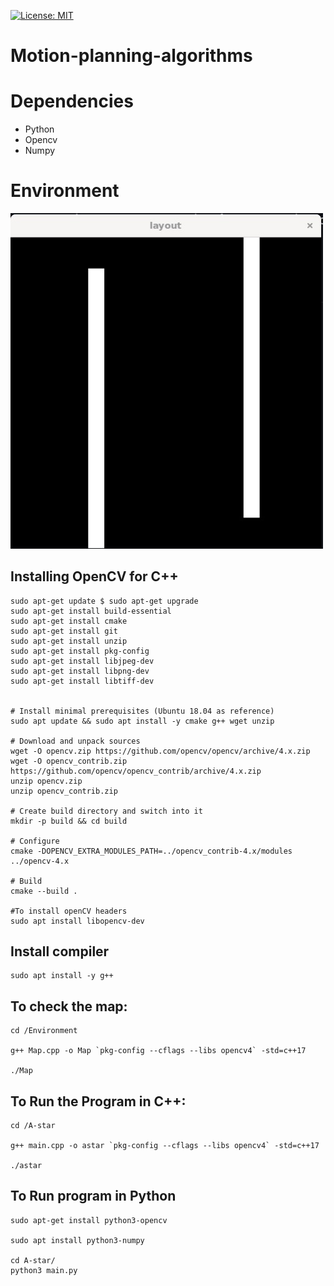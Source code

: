 [![License: MIT](https://img.shields.io/badge/License-MIT-blue.svg)](https://opensource.org/licenses/MIT)
# Motion-planning-algorithms

# Dependencies
-   Python
-   Opencv 
-   Numpy

# Environment 
<img src="Resources/map.jpg" width="500" alt="Alt text" title="Environment">


## Installing OpenCV for C++
```
sudo apt-get update $ sudo apt-get upgrade
sudo apt-get install build-essential 
sudo apt-get install cmake 
sudo apt-get install git 
sudo apt-get install unzip 
sudo apt-get install pkg-config
sudo apt-get install libjpeg-dev 
sudo apt-get install libpng-dev 
sudo apt-get install libtiff-dev


# Install minimal prerequisites (Ubuntu 18.04 as reference)
sudo apt update && sudo apt install -y cmake g++ wget unzip

# Download and unpack sources
wget -O opencv.zip https://github.com/opencv/opencv/archive/4.x.zip
wget -O opencv_contrib.zip https://github.com/opencv/opencv_contrib/archive/4.x.zip
unzip opencv.zip
unzip opencv_contrib.zip

# Create build directory and switch into it
mkdir -p build && cd build

# Configure
cmake -DOPENCV_EXTRA_MODULES_PATH=../opencv_contrib-4.x/modules ../opencv-4.x

# Build
cmake --build .

#To install openCV headers
sudo apt install libopencv-dev

```
## Install compiler
```
sudo apt install -y g++
```

## To check the map:
```
cd /Environment

g++ Map.cpp -o Map `pkg-config --cflags --libs opencv4` -std=c++17

./Map
```
## To Run the Program in C++:
```
cd /A-star

g++ main.cpp -o astar `pkg-config --cflags --libs opencv4` -std=c++17

./astar

```

## To Run program in Python
```
sudo apt-get install python3-opencv

sudo apt install python3-numpy

cd A-star/
python3 main.py
```